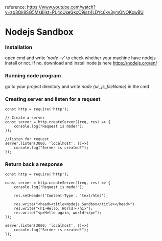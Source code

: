 reference: https://www.youtube.com/watch?v=zb3Qk8SG5Ms&list=PL4cUxeGkcC9jsz4LDYc6kv3ymONOKxwBU

# Nodejs Sandbox
### Installation
open cmd and write *'node -v'* to check whether your machine have nodejs install or not. If no, download and install node js here https://nodejs.org/en/
### Running node program
go to your project directory and write *node {ur_js_fileName}* in the cmd
### Creating server and listen for a request
```
const http = require('http');

// Create a server
const server = http.createServer((req, res) => {
    console.log("Request is made!");
});

//listen for request
server.listen(3000, 'localhost', ()=>{
    console.log("Server is created!");
});
```
### Return back a response
```
const http = require('http');

const server = http.createServer((req, res) => {
    console.log("Request is made!");

    res.setHeader('Content-Type', 'text/html');

    res.write("<head><title>Nodejs Sandbox</title></head>")
    res.write("<h1>Hello, World!</h1>");
    res.write("<p>Hello again, world!</p>");
});

server.listen(3000, 'localhost', ()=>{
    console.log("Server is created!");
});
```